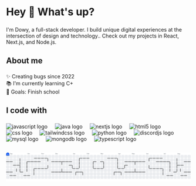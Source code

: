 <h1 align="left">Hey 👋 What's up?</h1>

###

<p align="left">I'm Dowy, a full-stack developer. I build unique digital experiences at the intersection of design and technology.. Check out my projects in React, Next.js, and Node.js.</p>

###

<h2 align="left">About me</h2>

###

<p align="left">✨ Creating bugs since 2022<br>📚 I'm currently learning C+<br>🎯 Goals: Finish school</p>

###

<h2 align="left">I code with</h2>

###

<div align="left">
  <img src="https://cdn.jsdelivr.net/gh/devicons/devicon/icons/javascript/javascript-original.svg" height="40" alt="javascript logo"  />
  <img width="12" />
  <img src="https://cdn.jsdelivr.net/gh/devicons/devicon/icons/java/java-original.svg" height="40" alt="java logo"  />
  <img width="12" />
  <img src="https://cdn.jsdelivr.net/gh/devicons/devicon/icons/nextjs/nextjs-original.svg" height="40" alt="nextjs logo"  />
  <img width="12" />
  <img src="https://cdn.jsdelivr.net/gh/devicons/devicon/icons/html5/html5-original.svg" height="40" alt="html5 logo"  />
  <img width="12" />
  <img src="https://cdn.jsdelivr.net/gh/devicons/devicon/icons/css3/css3-original.svg" height="40" alt="css logo"  />
  <img width="12" />
  <img src="https://cdn.jsdelivr.net/gh/devicons/devicon/icons/tailwindcss/tailwindcss-original-wordmark.svg" height="40" alt="tailwindcss logo"  />
  <img width="12" />
  <img src="https://cdn.jsdelivr.net/gh/devicons/devicon/icons/python/python-original.svg" height="40" alt="python logo"  />
  <img width="12" />
  <img src="https://cdn.jsdelivr.net/gh/devicons/devicon/icons/discordjs/discordjs-original.svg" height="40" alt="discordjs logo"  />
  <img width="12" />
  <img src="https://cdn.jsdelivr.net/gh/devicons/devicon/icons/mysql/mysql-original.svg" height="40" alt="mysql logo"  />
  <img width="12" />
  <img src="https://cdn.jsdelivr.net/gh/devicons/devicon/icons/mongodb/mongodb-original.svg" height="40" alt="mongodb logo"  />
  <img width="12" />
  <img src="https://cdn.jsdelivr.net/gh/devicons/devicon/icons/typescript/typescript-original.svg" height="40" alt="typescript logo"  />
</div>

###

###

<h2 align="left"></h2>

###

<picture>
  <source media="(prefers-color-scheme: dark)" srcset="https://raw.githubusercontent.com/dowyxyz/dowyxyz/output/pacman-contribution-graph-dark.svg">
  <source media="(prefers-color-scheme: light)" srcset="https://raw.githubusercontent.com/dowyxyz/dowyxyz/output/pacman-contribution-graph.svg">
  <img alt="pacman contribution graph" src="https://raw.githubusercontent.com/dowyxyz/dowyxyz/output/pacman-contribution-graph.svg">
</picture>

###
